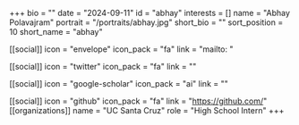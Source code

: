 +++
bio = "" 
date = "2024-09-11" 
id = "abhay" 
interests = [] 
name = "Abhay Polavajram" 
portrait = "/portraits/abhay.jpg" 
short_bio = "" 
sort_position = 10
 short_name = "abhay" 

[[social]] 
    icon = "envelope" 
    icon_pack = "fa" 
    link = "mailto: "

 [[social]] 
    icon = "twitter" 
    icon_pack = "fa" 
    link = "" 

[[social]] 
    icon = "google-scholar" 
    icon_pack = "ai" 
    link = "" 

[[social]] 
    icon = "github" 
    icon_pack = "fa" 
    link = "https://github.com/" 
[[organizations]] 
     name = "UC Santa Cruz" 
      role = "High School Intern" 
+++